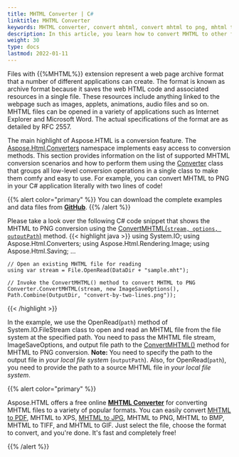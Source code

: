 ```yaml
---
title: MHTML Converter | C#
linktitle: MHTML Converter
keywords: MHTML converter, convert mhtml, convert mhtml to png, mhtml to png, c# example.
description: In this article, you learn how to convert MHTML to other formats using Aspose.HTML API and consider C# example of MHTML to PNG conversion.
weight: 30
type: docs
lastmod: 2022-01-11
---
```


Files with {{%MHTML%}} extension represent a web page archive format that a number of different applications can create. The format is known as archive format because it saves the web HTML code and associated resources in a single file. These resources include anything linked to the webpage such as images, applets, animations, audio files and so on. MHTML files can be opened in a variety of applications such as Internet Explorer and Microsoft Word. The actual specifications of the format are as detailed by RFC 2557.

The main highlight of Aspose.HTML is a conversion feature. The [Aspose.Html.Converters](https://apireference.aspose.com/html/net/aspose.html.converters) namespace implements easy access to conversion methods. This section provides information on the list of supported MHTML conversion scenarios and how to perform them using the [Converter](https://apireference.aspose.com/html/net/aspose.html.converters/converter) class that groups all low-level conversion operations in a single class to make them comfy and easy to use. For example, you can convert MHTML to PNG in your C# application literally with two lines of code!

{{% alert color="primary" %}}
You can download the complete examples and data files from [**GitHub**](https://github.com/aspose-html/Aspose.HTML-Documentation/tree/main/content/tests-net).
{{% /alert %}} 

Please take a look over the following C# code snippet that shows the MHTML to PNG conversion using the [ConvertMHTML(`stream, options, outputPath`)](https://apireference.aspose.com/html/net/aspose.html.converters.converter/convertmhtml/methods/27) method.
{{< highlight java >}}
using System.IO;
using Aspose.Html.Converters;
using Aspose.Html.Rendering.Image;
using Aspose.Html.Saving;
...        

    // Open an existing MHTML file for reading
    using var stream = File.OpenRead(DataDir + "sample.mht");
    
    // Invoke the ConvertMHTML() method to convert MHTML to PNG           
    Converter.ConvertMHTML(stream, new ImageSaveOptions(), Path.Combine(OutputDir, "convert-by-two-lines.png"));
{{< /highlight >}}

In the example, we use the OpenRead(`path`) method of System.IO.FileStream class to open and read an MHTML file from the file system at the specified path. You need to pass the MHTML file stream, ImageSaveOptions, and output file path to the [ConvertMHTML()](https://apireference.aspose.com/html/net/aspose.html.converters.converter/convertmhtml/methods/27) method for MHTML to PNG conversion.  **Note:** You need to specify the path to the output file in *your local file system* (`outputPath`). Also, for OpenRead(`path`), you need to provide the path to a source MHTML file in *your local file system*. 




{{% alert color="primary" %}} 

Aspose.HTML offers a free online [**MHTML Converter**](https://products.aspose.app/html/conversion) for converting MHTML files to a variety of popular formats.  You can easily convert  [MHTML to PDF](https://products.aspose.app/html/conversion/mhtml-to-pdf), MHTML to XPS, [MHTML to JPG](https://products.aspose.app/html/conversion/mhtml-to-jpg), MHTML to PNG, MHTML to BMP, MHTML to TIFF, and MHTML to GIF. Just select the file, choose the format to convert, and you're done. It's fast and completely free!

{{% /alert %}} 





